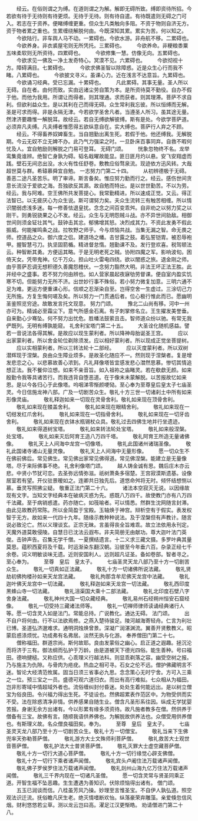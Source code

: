 <!-- { "loadSidebar": true } -->
　　经云。在俗则谓之为缚。在道则谓之为解。解即无碍所致。缚即资待所招。今若欲有待于无待则有待更烦。无待于无待。则有待自遣。有待既遣则无碍之门可入。若志在于资养。便睹缚缠更重。但众生凡类触向多阻。不资于物则自济无方。资于物者累之重也。生累缠绕解脱何由。今既深知其累。累实为苦。何以知之。
　　今欲陆行。非车舆人马不动。一累碍也。今欲水游。非舟航不移。二累碍也。
　　今欲养身。非衣裘屋宅则无所凭托。三累碍也。
　　今欲养命。非粳粮黍粟五味柔软则无所资待。四累碍也。
　　今欲修集一慧。仿像无向。五累碍也。
　　今欲求见一佛及一净土发奇特心。冥漠不见。六累碍也。
　　今欲彻视十方。障碍满目。七累碍也。
　　今欲求佛圣智以除障惑。近是众生心行而我不睹。八累碍也。
　　今欲披文寻义。虽课心力。近在浅言不达意旨。九累碍也。
　　今欲诵习经典。受已忘漏。十累碍也。
　　凡此累碍。其事无量。圣人所以无碍。自在者。由何而致。实由远诸尘劳自策为本。是所资待莫不勤役。自办不假于他。而他为我用。所谓让而得者。则其理通。求而获者。则其理滞。菩萨不求自利。但欲利益众生。是以其利在己而得无碍。众生常利我忘彼。所以恒缚而无解。圣是可求而得。非是永隔无津。今若欲学圣舍凡者。当遵圣人所习。虽其途无量。然津济要趣惟一解脱耳。故经云。若自无缚欲解彼缚。斯有是处。今欲学菩萨道。必须弃凡夫缚。凡夫缚者惟愿得五欲纵意自在。实大缚也。菩萨行人弃之不顾。
　　经云。不得畜养奴婢畜生。当自翘勤出离生死。若假于他。他还缚我。无解脱期。今云无奴不立无婢不办。此乃气力强梁之时。一旦卧床百事同弃。自救不暇何忧及人。宜自勉励则解脱之门易可登耳。
无碍门颂。
　　恍象忽物终不名。龙举鸾集竟谁辨。绝智亡身孰为碍。韬名戢曜故能显。匪日匪月灼以悬。安飞安翔虚而践。壁石无间恣出没。水火有性任舒卷。敷教应俗骛泉流。现迹依方迅风转。大哉超世莫与群。希辕慕舜宜自勉。
一志努力门第二十四。
　　从初辨德极于无碍。善恶二途凡圣苦乐。明了审谛。斯言备矣。惟应努力勤而行之。经云。感伤世间贪意长流没于爱欲之海。吾独欲反其源。故自勉而特出。是以世世勤苦。不以为劳。经云。我与阿难。空王佛所共发菩提心。我常勤精进。所以速成正觉。又云。得正法智已。以无疲厌心为众生说。斯可谓努力矣。夫众生流转三有触苦相缠。所以情识闇弱虑浅多迷。每一修善怯退皇扰。念念之间百变乖舛。自非劝之以努力奖之以刚干。则勇锐骁果之心不发。经云。众生与无明怨贼斗战。亦不异世间勍敌。相御世间则须金钲壮其气。鼓钟击其忿。郁怫增其怒。决烈成其力。不资此发勇不假此振威。何能摧鸣条之战。拉牧野之师乎。今与烦恼共战。当集无漏之智。命无畏之师。控道品之众。御六度之侣。建道场之幡。击甘露之鼓。着弘誓铠胄。被忍辱袍甲。握智慧弓刀。执坚固箭楯。精进督怠惰。翘勤课不及。发行登欢喜。税驾顿法云。种智断其勇。方便运其略。于是无明老死之贼。协附四魔之军。影响波旬。困倚天女。凭带鬼神。亿千万众。担山吐火雷电四绕。欲以闇惑之旅。退金刚之师。由乎菩萨忍调无想积德久善魔怨稽伏。一念努力豁然大明。非法王坏正法王胜。此并经中之盛事。若不努力何由辨也。如人营家晨起夜寐劬劳督课。便自室内盈实饥寒不切。但能努力无所不济。出世妙行事不殊俗。若小努力微复加意。三明六通不足为难。更运方便重课心形。信顺之忍渐染自至。岂得空舍一生虚过。三涂切己力无所施。方复生悔何嗟及矣。所以努力一门贯通后者。位心极行惟此而已。愿幽明圣鉴照览穷途。故敢发言托文现意。
努力门颂。
　　豫北二山尚有移。河中一州亦可为。精诚必至霜尘下。意气所感金石离。有子刺掌修名立。王生擢发美誉垂。自来勤心少骞坠。何不努力出忧危。胜幡法鼓萦且击。智师道众纷以驰。有常无我俨既列。无明有缚孰能窥。
礼舍利宝塔门第二十五。
　　大圣诠化随机感益。譬若一音说法各得其解。是故应以现生蒙利者。所以降神母胎诞圣王宫。
　　应以出家蒙利者。所以舍金轮位剃除须发。应以相好蒙利者。所以现成正觉坐菩提树。
　　应以实相蒙利者。所以三转法轮十二部经。
　　应以灭度蒙利者。所以双树潜辉现于涅槃。良由众生障业烦多。是故圣化随应不一。然则现于涅槃者。复是增发悲恋之心。以悲慕故善心浓到。凡礼拜像塔皆宜感发悲心澘然思慕。惨切其情追想正法。我不餐仰泣想。如来不亲音旨。如入祖祢之庙睹灵。若在欷歔无颜。如来殷勤令我等具诸苦行。而我违背自堕恶道。在于像末未蒙解脱。以苦报故忆如来恩。是以今各归心于此像塔。呜咽涕零惭颜哽恸。至心奉为至尊皇后皇太子七庙圣灵。今日信施龙神八部。广及一切剧苦众生。敬礼十方三世一切诸刹土中所有如来形像灵庙。
　　敬礼释迦如来一切现在灵骨舍利。敬礼如来现在顶骨舍利。
　　敬礼如来现在髅盖舍利。
　　敬礼如来现在眼精舍利。
　　敬礼如来现在一切绀发红爪舍利。
　　敬礼如来现在一切指骨舍利。
　　敬礼如来现在一切牙齿舍利。
　　敬礼如来现在衣钵水瓶锡杖众具。敬礼过去四佛生地并行坐遗迹。
　　敬礼如来得道树宝塔。
　　敬礼如来转法轮处宝塔。
　　敬礼如来般涅槃。处宝塔。
　　敬礼如来灭后阿育王造八万四千塔。
　　敬礼阿育王所造无量诸佛像。
　　敬礼天上人间海中龙宫一切像塔。
　　敬礼此国诸州诸瑞圣像。
　　敬礼此国诸寺诸山无量灵像。
　　敬礼天上人间海中无量形像。
　　愿一切众生不在佛前佛后。常见佛生。常见佛出家常见佛得道。常见佛涅槃。能建立是无量像塔。尽于来际佛事不绝。
礼舍利像塔门颂。
　　越人铸金诚有思。魏后庄木亦云悲。中贤小节犹可恋。去圣弥远情弥滋。祇树萧条多宿楚。王宫寂漠斯遗基。设像居室若有望。开仪驻景暧如之。连卿共日独先后。道悠命舛将无时。倾怀结想恻以慕。垂灵写照拂尘疑。
敬重正法门第二十六。
　　诸法本空寂灭无说。以因缘故现有文字。当知文字经典本在破病灭惑为先。惑既八万四千。故使教门亦有八万四千法藏。至于病销惑遣。药亦随亡。如筏喻者。可以情悉。然群生沈网随言封滞。由此见故教药常陈。所以金简盈于宝殿。玉轴焕于神宫。辩析空有于假实。表发权智于无方。故如来一代四十九年。随缘示教种种说法。及于涅槃但有声教计。随言说必致沦亡。然以义理谈玄。正宗无昧。言虽得丧全旨难乖。故立法依用永刊定。天魔外道莫敢侵陵。自慧日已沈法云遐布。非夫简册无由献功。尊大迦叶法门英俊。击钟声告。召集无学千僧。一夏撰结遗言。十二义求三藏文摄。多罗叶典其量莫思。蕴积西夏将及千载。时运渐染东翻汉朝。沿彼至今年垂六百。杂录正经七千余卷。词义明敏谈味无遗。近则安国利人。远则超凡证圣。备如卷部。智者寻之。至心奉为。
　　至尊　皇后　皇太子。
　　七庙圣灵天龙八部乃至十方一切剧苦众生。
　　敬礼一切真如正法藏。
　　敬礼十方一切诸佛所说法藏。
　　敬礼贤劫初佛拘楼孙如来天龙宫法藏。
　　敬礼拘那含牟尼佛天龙宫中法藏。
　　敬礼迦叶佛天龙宫中一切法藏。
　　敬礼释迦如来天龙宫一切法藏。
　　敬礼西印度黑蜂山寺一切法藏。
　　敬礼沮渠国大乘十二部法藏。
　　敬礼北印度石壁八字舍身法藏。
　　敬礼神州大国一切众藏经典。
　　敬礼易州石经朔州恒安石窟经像。
　　敬礼一切受持三藏诸法师等。
　　敬礼一切禅师律师读诵经典诸行人等。愿一切含灵入如是法门。常能总持。广说教化。通达无碍。
法门颂。
　　出不自户将何由。行不以法欲焉修。之燕入楚待骏足。陵河越海寄轻舟。仁言为利壮已博。圣道弘济邈难求。通明洞烛焕曾景。深凝广润湛渊流。翼善开贤敷教义。昭蒙启惑涤烦忧。功成弗有名弗居。淡然无执与化游。
奉养僧田门第二十七。
　　僧称福田。群道宗尚。斯何故耶。良由发蒙俗之幽心。启正道之遐趣。拯沉沦而将济于三有。御法纲而弘护于万龄。由是道被天下德光四俗。能生善种。号曰福田。德响揵槌。又称应供。心乖理义行越法科。则显乖剃落之容。幽受空树之报。乃与施主为仇隙。与骨肉为疮疣。热血之相可寻。石女之伦不远。僧护佛藏明言不迷。智论大经清范攸属。固当日须三省事必九思。念念策心无时宁舍。方可入三乘之一位。预三宝之一员。盛德可观六道归衣。而出有高行难拟。七众相从为福田。岂非形寄域中情超域外者也。流俗缠纠封付昏迷。处处生着何能远出。是以树立僧宝为俗良田。令兴福力得出生死。不徒设也。然佛超累表作范区中。为物受供而实不受。法在除惑清净非情。供养感果自随生业。僧含凡圣形系往因。纵成无学犹婴苦报。身谢无余方出诸有。今以形累有缘多须资待。故凡施者教多在僧。然供养于僧备有三宝。故佛有言。随顺我语供养佛也。为解脱故供养法也。众僧受用供养僧也。有斯理义故。名众僧良福田矣。奉为。
　　至尊　皇后　皇太子。
　　七庙圣灵天龙八部乃至十方一切剧苦众生。敬礼十方一切僧宝。
　　敬礼当来下生佛兜率天弥勒菩萨僧。
　　敬礼游方大士文殊师利菩萨僧。
　　敬礼救苦大士观世音菩萨僧。
　　敬礼护法大士普贤菩萨僧。
　　敬礼灭罪大士虚空藏菩萨僧。
　　敬礼十方一切行大道心菩萨僧。
　　敬礼十方一切行缘觉心辟支佛僧。
　　敬礼十方一切行下乘者诸声闻僧。
　　敬礼宾头卢阇住法万载诸声闻僧。
　　敬礼佛子罗侯罗住法万载诸声闻僧。
　　敬礼剡州山海九亿万住法万载诸声闻僧。
　　敬礼三千界内现在一切诸凡圣僧。
　　愿一切含灵常与贤圣同乘正道。开智生福不坠恶趣。生生遭遇为善知识。伏除烦恼得出诸有。
僧门颂。
　　五玉已润谈而信。八桂虽芳风乃操。妙理至言惟圣宝。不自伊人孰弘道。照空观法识迁流。抚俗瞻凡厌生老。绝灭情嗜断欢怡。纵落豪荣弃雕藻。亲爱倏忽信风烟。财利悠悠若尘草。测以龙云岂曰高。濯足江汉更惭皓。
劝请僧进门第二十八。
